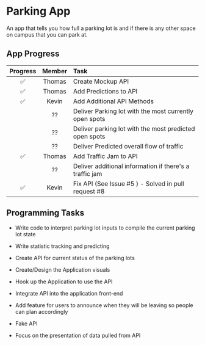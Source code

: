 # Parking App

An app that tells you how full a parking lot is and if there is any other space on campus that you can park at.

## App Progress

| Progress | Member | Task |
| :--: | :--: | :-- |
| ✅ | Thomas | Create Mockup API
| ✅ | Thomas | Add Predictions to API
| ✅ | Kevin | Add Additional API Methods
|  | ?? | Deliver Parking lot with the most currently open spots
|  | ?? | Deliver parking lot with the most predicted open spots
|  | ?? | Deliver Predicted overall flow of traffic
| ✅ | Thomas | Add Traffic Jam to API
|  | ?? | Deliver additional information if there's a traffic jam
| ✅ | Kevin | Fix API (See Issue #5 ) - Solved in pull request #8

## Programming Tasks

- Write code to interpret parking lot inputs to compile the current parking lot state
- Write statistic tracking and predicting
- Create API for current status of the parking lots
- Create/Design the Application visuals
- Hook up the Application to use the API
- Integrate API into the application front-end
- Add feature for users to announce when they will be leaving so people can plan accordingly

- Fake API
- Focus on the presentation of data pulled from API
